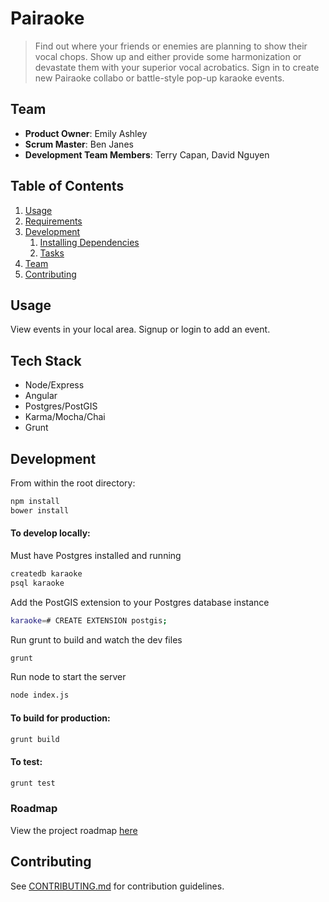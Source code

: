 # Pairaoke

> Find out where your friends or enemies are planning to show their vocal chops. Show up and either provide some harmonization or devastate them with your superior vocal acrobatics. Sign in to create new Pairaoke collabo or battle-style pop-up karaoke events.

## Team

  - __Product Owner__: Emily Ashley
  - __Scrum Master__: Ben Janes
  - __Development Team Members__: Terry Capan, David Nguyen

## Table of Contents

1. [Usage](#Usage)
1. [Requirements](#requirements)
1. [Development](#development)
    1. [Installing Dependencies](#installing-dependencies)
    1. [Tasks](#tasks)
1. [Team](#team)
1. [Contributing](#contributing)

## Usage

View events in your local area. Signup or login to add an event.

## Tech Stack

- Node/Express
- Angular
- Postgres/PostGIS
- Karma/Mocha/Chai
- Grunt

## Development

From within the root directory:
```sh
npm install
bower install
```

#### To develop locally:
Must have Postgres installed and running
```sh
createdb karaoke
psql karaoke
```
Add the PostGIS extension to your Postgres database instance
```sh
karaoke=# CREATE EXTENSION postgis;
```
Run grunt to build and watch the dev files
```sh
grunt
```
Run node to start the server
```sh
node index.js
```

#### To build for production:
```sh
grunt build
```

#### To test:
```sh
grunt test
``` 

### Roadmap

View the project roadmap [here](LINK_TO_PROJECT_ISSUES)


## Contributing

See [CONTRIBUTING.md](CONTRIBUTING.md) for contribution guidelines.
